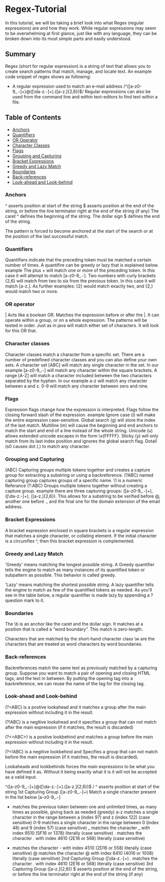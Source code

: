 # Regex-Tutorial

In this tutorial, we will be taking a brief look into what Regex (regular expressions) are and how they work. While regular expressions may seem to be overwhelming at first glance,
just like with any language, they can be broken down into its most simple parts and easily understood.

## Summary

Regex (short for regular expression) is a string of text that allows you to create search patterns that match, manage, and locate text. An example code snippet of regex shows as following:
* A regular expression used to match an e-mail address
/^([a-z0-9_\.-]+)@([\da-z\.-]+)\.([a-z\.]{2,6})$/
Regular expressions can also be used from the command line and within text-editors to find text within a file. 

## Table of Contents

 - [Anchors](#anchors)
 - [Quantifiers](#quantifiers)
 - [OR Operator](#or-operator)
 - [Character Classes](#character-classes)
 - [Flags](#flags)
 - [Grouping and Capturing](#grouping-and-capturing)
 - [Bracket Expressions](#bracket-expressions)
 - [Greedy and Lazy Match](#greedy-and-lazy-match)
 - [Boundaries](#boundaries)
 - [Back-references](#back-references)
 - [Look-ahead and Look-behind](#look-ahead-and-look-behind)

### Anchors

^ asserts position at start of the string
$  asserts position at the end of the string, or before the line terminator right at the end of the string (if any)
The caret ^ defines the beginning of the string. The dollar sign $ defines the end of the string.

The pattern is forced to become anchored at the start of the search or at the position of the last successful match.
### Quantifiers

Quantifiers indicate that the preceding token must be matched a certain number of times. A quantifire can be greedy or lazy that is explained below.
 example The plus + will match one or more of the preceding token. In this case it will attempt to match [a-z0-9_\.-]. Two numbers with curly brackets {2,6} will match from two to six from the previous token. In this case it will match [a-z\.]. As further examples: {2} would match exactly two, and {2,} would match two or more.


  
### OR operator
| Acts like a boolean OR. Matches the expression before or after the |. It can operate within a group, or on a whole expression. The patterns will be tested in order. Just as in java will match either set of characters. It will look for this OR that.

### Character classes
Character classes match a character from a specific set. There are a number of predefined character classes and you can also define your own sets.
A character set [ABC] will match any single character in the set. In our example [a-z0-9_\.-] will match any character within the square brackets. A range [A-Z] will match a character included between the two characters separated by the hyphen. In our example a-z will match any character between a and z. 0-9 will match any character between zero and nine.


### Flags
Expression flags change how the expression is interpreted. Flags follow the closing forward slash of the expression.
example
Ignore case (i) will make the entire expression case-sensitive.
Global search (g) will store the index of the last match.
Multiline (m) will cause the beginning and end anchors to match the start and end of a line instead of the whole string.
Unicode (u) allows extended unicode escapes in the form \x{FFFFF}.
Sticky (y) will only match from its last index position and ignores the global search flag.
Dotall (s0 causes dot (.) to match any character.

### Grouping and Capturing
(ABC) Capturing groups multiple tokens together and creates a capture group for extracting a substring or using a backreference.
(?<name>ABC) named capturing group captures groups of a specific name.
\1 is a numeric Referance
(?:ABC) Groups multiple tokens together without creating a capture group.
  example
   there are three capturing groups: ([a-z0-9_\.-]+), ([\da-z\.-]+), ([a-z\.]{2,6}). This allows for a substring to be verified before @, another one before \., and the final one for the domain extension of the email address.

### Bracket Expressions
A bracket expression enclosed in square brackets is a regular expression that matches a single character, or collating element. If the initial character is a circumflex ^, then this bracket expression is complemented.
### Greedy and Lazy Match
'Greedy' means matching the longest possible string. A Greedy quantifier tells the engine to match as many instances of its quantified token or subpattern as possible. This behavior is called greedy.

'Lazy' means matching the shortest possible string. A lazy quantifier tells the engine to match as few of the quantified tokens as needed. As you'll see in the table below, a regular quantifier is made lazy by appending a ? question mark to it.
### Boundaries
The \b is an anchor like the caret and the dollar sign. It matches at a position that is called a “word boundary”. This match is zero-length.

Characters that are matched by the short-hand character class \w are the characters that are treated as word characters by word boundaries.
### Back-references
Backreferences match the same text as previously matched by a capturing group. Suppose you want to match a pair of opening and closing HTML tags, and the text in between. By putting the opening tag into a backreference, we can reuse the name of the tag for the closing tag.
### Look-ahead and Look-behind
(?=ABC) is a postive lookahead and it matches a group after the main expression without including it in the result.

(?!ABC) is a negitive lookahead and it specifies a group that can not match after the main expression (if it matches, the result is discarded)

(?<=ABC>) is a postive lookbehind and matches a group before the main expression without including it in the result.

(?<!ABC) is a negitive lookbehind and Specifies a group that can not match before the main expression (if it matches, the result is discarded).

Lookaheads and lookbehinds forces the main expressions to be what you have defined it as. Without it being exactly what it is it will not be accepted as a valid input.



^([a-z0-9_\.-]+)@([\da-z\.-]+)\.([a-z\.]{2,6})$
/
^ asserts position at start of the string
1st Capturing Group ([a-z0-9_\.-]+)
Match a single character present in the list below [a-z0-9_\.-]
+ matches the previous token between one and unlimited times, as many times as possible, giving back as needed (greedy)
a-z matches a single character in the range between a (index 97) and z (index 122) (case sensitive)
0-9 matches a single character in the range between 0 (index 48) and 9 (index 57) (case sensitive)
_ matches the character _ with index 9510 (5F16 or 1378) literally (case sensitive)
\. matches the character . with index 4610 (2E16 or 568) literally (case sensitive)
- matches the character - with index 4510 (2D16 or 558) literally (case sensitive)
@ matches the character @ with index 6410 (4016 or 1008) literally (case sensitive)
2nd Capturing Group ([\da-z\.-]+)
\. matches the character . with index 4610 (2E16 or 568) literally (case sensitive)
3rd Capturing Group ([a-z\.]{2,6})
$ asserts position at the end of the string, or before the line terminator right at the end of the string (if any)